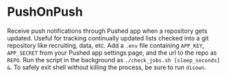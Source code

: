 # PushOnPush
Receive push notifications through Pushed app when a repository gets updated. Useful for tracking continually updated lists checked into a git repository like recruiting, data, etc.
Add a `.env` file containing `APP_KEY`, `APP_SECRET` from your Pushed app settings page, and the url to the repo as `REPO`. Run the script in the background as `./check_jobs.sh [sleep_seconds] &`. To safely exit shell without killing the process, be sure to run `disown`.
